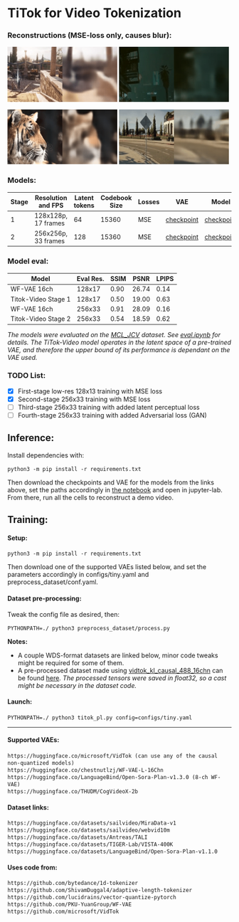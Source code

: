 # TiTok for Video Tokenization
### Reconstructions (MSE-loss only, causes blur):
<p>
<img src="assets/recon_1.gif" alt="teaser" width=49%>
<img src="assets/recon_2.gif" alt="teaser" width=49%>
</p>
<p>
<img src="assets/recon_3.gif" alt="teaser" width=49%>
<img src="assets/recon_4.gif" alt="teaser" width=49%>
</p>

### Models:
| Stage | Resolution and FPS | Latent tokens | Codebook Size | Losses | VAE | Model |
| ------------- | ------------- | ------------- | ------------- | ------------- | ------------- | ------------- |
| 1 | 128x128p, 17 frames | 64 | 15360 | MSE | [checkpoint](https://huggingface.co/chestnutlzj/WF-VAE-L-16Chn) | [checkpoint](https://huggingface.co/NilanE/Titok-Video-Stage1) |
| 2 | 256x256p, 33 frames | 128 | 15360 | MSE | [checkpoint](https://huggingface.co/chestnutlzj/WF-VAE-L-16Chn) | [checkpoint](https://huggingface.co/NilanE/Titok-Video-Stage2) |

### Model eval:
| Model | Eval Res. | SSIM | PSNR | LPIPS |
| ------------- | ------------- | ------------- | ------------- | ------------- |
| WF-VAE 16ch | 128x17 | 0.90 | 26.74 | 0.14 |
| Titok-Video Stage 1 | 128x17 | 0.50 | 19.00 | 0.63 |
| WF-VAE 16ch | 256x33 | 0.91 | 28.09 | 0.16 |
| Titok-Video Stage 2 | 256x33 | 0.54 | 18.59 | 0.62 |

*The models were evaluated on the [MCL_JCV](https://mcl.usc.edu/mcl-jcv-dataset/) dataset. See [eval.ipynb](eval.ipynb) for details.
The TiTok-Video model operates in the latent space of a pre-trained VAE, and therefore the upper bound of its performance is dependant on the VAE used.*

### TODO List:
  - [x] First-stage low-res 128x13 training with MSE loss
  - [x] Second-stage 256x33 training with MSE loss
  - [ ] Third-stage 256x33 training with added latent perceptual loss
  - [ ] Fourth-stage 256x33 training with added Adversarial loss (GAN)
  
## Inference:
Install dependencies with:
```
python3 -m pip install -r requirements.txt
```
Then download the checkpoints and VAE for the models from the links above, set the paths accordingly in [the notebook](inference.ipynb) and open in jupyter-lab. From there, run all the cells to reconstruct a demo video.

## Training:
#### Setup:
```
python3 -m pip install -r requirements.txt
```
Then download one of the supported VAEs listed below, and set the parameters accordingly in configs/tiny.yaml and preprocess_dataset/conf.yaml.

#### Dataset pre-processing:
Tweak the config file as desired, then:
```
PYTHONPATH=./ python3 preprocess_dataset/process.py
```
**Notes:**
* A couple WDS-format datasets are linked below, minor code tweaks might be required for some of them.
* A pre-processed dataset made using [vidtok_kl_causal_488_16chn](https://huggingface.co/microsoft/VidTok/blob/main/checkpoints/vidtok_kl_causal_488_16chn.ckpt) can be found [here](https://huggingface.co/datasets/NilanE/vidtok_256_33). *The processed tensors were saved in float32, so a cast might be necessary in the dataset code.*


#### Launch:
```
PYTHONPATH=./ python3 titok_pl.py config=configs/tiny.yaml
```
---

#### Supported VAEs:
```
https://huggingface.co/microsoft/VidTok (can use any of the causal non-quantized models)
https://huggingface.co/chestnutlzj/WF-VAE-L-16Chn
https://huggingface.co/LanguageBind/Open-Sora-Plan-v1.3.0 (8-ch WF-VAE)
https://huggingface.co/THUDM/CogVideoX-2b
```
#### Dataset links:
```
https://huggingface.co/datasets/sailvideo/MiraData-v1
https://huggingface.co/datasets/sailvideo/webvid10m
https://huggingface.co/datasets/Antreas/TALI
https://huggingface.co/datasets/TIGER-Lab/VISTA-400K
https://huggingface.co/datasets/LanguageBind/Open-Sora-Plan-v1.1.0
```

#### Uses code from:
```
https://github.com/bytedance/1d-tokenizer
https://github.com/ShivamDuggal4/adaptive-length-tokenizer
https://github.com/lucidrains/vector-quantize-pytorch
https://github.com/PKU-YuanGroup/WF-VAE
https://github.com/microsoft/VidTok
```
